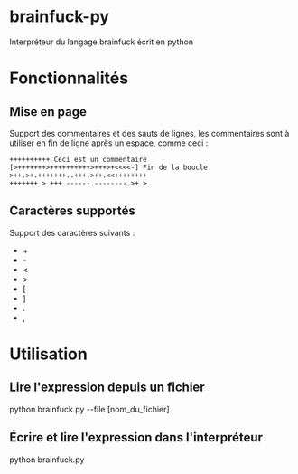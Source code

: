 # brainfuck-py
Interpréteur du langage brainfuck écrit en python
# Fonctionnalités
## Mise en page
Support des commentaires et des sauts de lignes,
les commentaires sont à utiliser en fin de ligne
après un espace, comme ceci :
```
++++++++++ Ceci est un commentaire
[>+++++++>++++++++++>+++>+<<<<-] Fin de la boucle
>++.>+.+++++++..+++.>++.<<++++++++
+++++++.>.+++.------.--------.>+.>.
```
## Caractères supportés
Support des caractères suivants :
 - \+
 - \-
 - <
 - \>
 - [
 - ]
 - .
 - ,
# Utilisation
## Lire l'expression depuis un fichier
python brainfuck.py --file [nom_du_fichier]
## Écrire et lire l'expression dans l'interpréteur
python brainfuck.py
